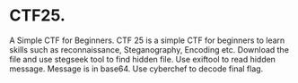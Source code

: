 # CTF25.
A Simple CTF for Beginners.
CTF 25 is a simple CTF for beginners to learn skills such as reconnaissance, Steganography, Encoding etc.
Download the file and use stegseek tool to find hidden file.
Use exiftool to read hidden message.
Message is in base64.
Use cyberchef to decode final flag.

